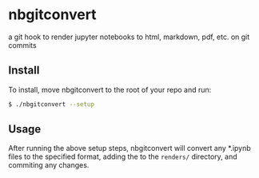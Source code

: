 # nbgitconvert
a git hook to render jupyter notebooks to html, markdown, pdf, etc. on git commits

## Install
To install, move nbgitconvert to the root of your repo and run:
```sh
$ ./nbgitconvert --setup
```

## Usage
After running the above setup steps, nbgitconvert will convert any *.ipynb files to the specified format, adding the to the `renders/` directory, and commiting any changes.
